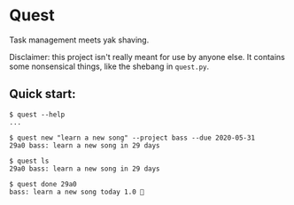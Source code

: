 # Quest

Task management meets yak shaving.

Disclaimer: this project isn't really meant for use by anyone else. It contains some
nonsensical things, like the shebang in `quest.py`.

## Quick start:

```
$ quest --help
...

$ quest new "learn a new song" --project bass --due 2020-05-31
29a0 bass: learn a new song in 29 days

$ quest ls
29a0 bass: learn a new song in 29 days

$ quest done 29a0
bass: learn a new song today 1.0 🌠
```
